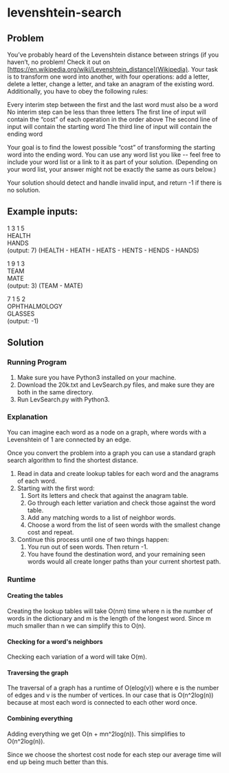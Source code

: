 # levenshtein-search

## Problem
You’ve probably heard of the Levenshtein distance between strings (if you haven’t, no problem! Check it out on [https://en.wikipedia.org/wiki/Levenshtein_distance](Wikipedia).  Your task is to transform one word into another, with four operations: add a letter, delete a letter, change a letter, and take an anagram of the existing word.  Additionally, you have to obey the following rules:

Every interim step between the first and the last word must also be a word
No interim step can be less than three letters
The first line of input will contain the “cost” of each operation in the order above
The second line of input will contain the starting word
The third line of input will contain the ending word

Your goal is to find the lowest possible “cost” of transforming the starting word into the ending word.  You can use any word list you like -- feel free to include your word list or a link to it as part of your solution. (Depending on your word list, your answer might not be exactly the same as ours below.)

Your solution should detect and handle invalid input, and return -1 if there is no solution.


## Example inputs:

1 3 1 5\
HEALTH\
HANDS\
(output: 7) (HEALTH - HEATH - HEATS - HENTS - HENDS - HANDS)

1 9 1 3\
TEAM\
MATE\
(output: 3) (TEAM - MATE)

7 1 5 2\
OPHTHALMOLOGY\
GLASSES\
(output: -1)


## Solution
### Running Program
1. Make sure you have Python3 installed on your machine.
1. Download the 20k.txt and LevSearch.py files, and make sure they are both in the same directory.
2. Run LevSearch.py with Python3.

### Explanation
You can imagine each word as a node on a graph, where words with a Levenshtein of 1 are connected by an edge.

Once you convert the problem into a graph you can use a standard graph search algorithm to find the shortest distance.

1. Read in data and create lookup tables for each word and the anagrams of each word.
2. Starting with the first word:
   1. Sort its letters and check that against the anagram table.
   2. Go through each letter variation and check those against the word table.
   3. Add any matching words to a list of neighbor words.
   4. Choose a word from the list of seen words with the smallest change cost and repeat.
3. Continue this process until one of two things happen:
   1. You run out of seen words. Then return -1.
   2. You have found the destination word, and your remaining seen words would all create longer paths than your current shortest path.

### Runtime
#### Creating the tables
Creating the lookup tables will take O(nm) time where n is the number of words in the dictionary and m is the length of the longest word. Since m much smaller than n we can simplify this to O(n).

#### Checking for a word's neighbors
Checking each variation of a word will take O(m).

#### Traversing the graph
The traversal of a graph has a runtime of O(elog(v)) where e is the number of edges and v is the number of vertices. In our case that is O(n^2log(n)) because at most each word is connected to each other word once.

#### Combining everything
Adding everything we get O(n + mn^2log(n)). This simplifies to O(n^2log(n)).

Since we choose the shortest cost node for each step our average time will end up being much better than this.
